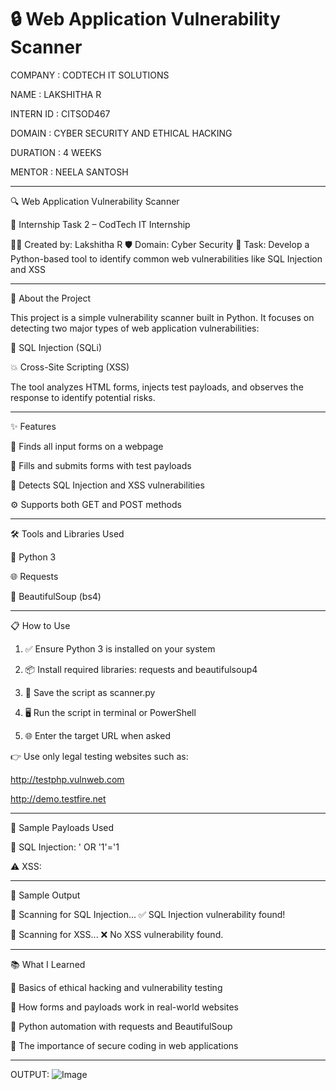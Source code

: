 # 🔒 Web Application Vulnerability Scanner

COMPANY : CODTECH IT SOLUTIONS

NAME : LAKSHITHA R

INTERN ID : CITSOD467

DOMAIN : CYBER SECURITY AND ETHICAL HACKING

DURATION : 4 WEEKS

MENTOR : NEELA SANTOSH

---

🔍 Web Application Vulnerability Scanner

📝 Internship Task 2 – CodTech IT Internship

👩‍💻 Created by: Lakshitha R
🛡 Domain: Cyber Security
📌 Task: Develop a Python-based tool to identify common web vulnerabilities like SQL Injection and XSS


---

📖 About the Project

This project is a simple vulnerability scanner built in Python. It focuses on detecting two major types of web application vulnerabilities:

🐞 SQL Injection (SQLi)

💥 Cross-Site Scripting (XSS)


The tool analyzes HTML forms, injects test payloads, and observes the response to identify potential risks.


---

✨ Features

🔎 Finds all input forms on a webpage

🧪 Fills and submits forms with test payloads

🚨 Detects SQL Injection and XSS vulnerabilities

⚙ Supports both GET and POST methods



---

🛠 Tools and Libraries Used

🐍 Python 3

🌐 Requests

🧼 BeautifulSoup (bs4)



---

📋 How to Use

1. ✅ Ensure Python 3 is installed on your system


2. 📦 Install required libraries: requests and beautifulsoup4


3. 💾 Save the script as scanner.py


4. 🖥 Run the script in terminal or PowerShell


5. 🌐 Enter the target URL when asked



👉 Use only legal testing websites such as:

http://testphp.vulnweb.com

http://demo.testfire.net



---

🧪 Sample Payloads Used

🐛 SQL Injection: ' OR '1'='1

⚠ XSS: <script>alert('XSS')</script>



---

🧾 Sample Output

🔎 Scanning for SQL Injection...
✅ SQL Injection vulnerability found!

🔎 Scanning for XSS...
❌ No XSS vulnerability found.



---

📚 What I Learned

🧠 Basics of ethical hacking and vulnerability testing

🧰 How forms and payloads work in real-world websites

🧵 Python automation with requests and BeautifulSoup

🔐 The importance of secure coding in web applications

------
OUTPUT:
![Image](https://github.com/user-attachments/assets/1fc4f724-2dac-4d4a-abf0-8a3b372761e2)
